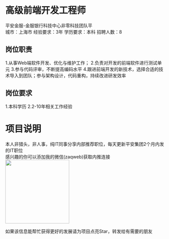 # 高级前端开发工程师
平安金服-金服银行科技中心非零科技团队平  
城市：上海市 经验要求：3年 学历要求：本科  招聘人数：8

## 岗位职责
1.从事Web端软件开发、优化与维护工作；2.负责对开发的前端软件进行测试单元3.参与代码评审，不断提高编码水平4.跟进前端开发的新技术，选择合适的技术导入到团队；参与架构设计，代码重构，持续改进研发效率

## 岗位要求
1.本科学历2.2-10年相关工作经验

# 项目说明

本人非猎头，非人事，纯IT同事分享内部推荐职位，每天更新平安集团2个月内发的IT职位  
感兴趣的你可以添加我的微信(zaqweb)获取内推连接  
<img src="https://github.com/zaqweb/PA-IT-JOBS/blob/master/WechatICode.jpeg"  height="200" width="200">

如果该信息能帮忙获得更好的发展请为项目点亮Star，转发给有需要的朋友




